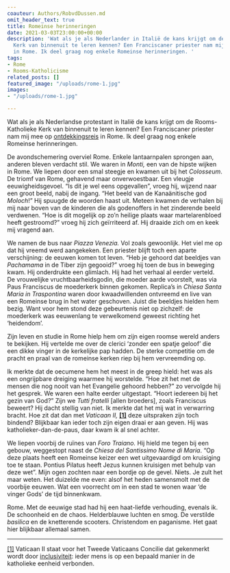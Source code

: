 ```yaml
---
coauteur: Authors/RobvdDussen.md
omit_header_text: true
title: Romeinse herinneringen
date: 2021-03-03T23:00:00+00:00
description: 'Wat als je als Nederlander in Italië de kans krijgt om de Rooms-Katholieke
  Kerk van binnenuit te leren kennen? Een Franciscaner priester nam mij mee op ontdekkingsreis
  in Rome. Ik deel graag nog enkele Romeinse herinneringen. '
tags:
- Rome
- Rooms-Katholicisme
related_posts: []
featured_image: "/uploads/rome-1.jpg"
images:
- "/uploads/rome-1.jpg"

---
```

Wat als je als Nederlandse protestant in Italië de kans krijgt om de Rooms-Katholieke Kerk van binnenuit te leren kennen? Een Franciscaner priester nam mij mee op [ontdekkingsreis](https://www.robvanderdussen.com/nl/post/mijn-reis-door-een-onbekende-wereld/ "Mijn reis door een onbekende wereld") in Rome. Ik deel graag nog enkele Romeinse herinneringen.

De avondschemering overviel Rome. Enkele lantaarnpalen sprongen aan, anderen bleven verdacht stil. We waren in _Monti,_ een van de hipste wijken in Rome. We liepen door een smal steegje en kwamen uit bij het _Colosseum_. De triomf van Rome, gehavend maar onverwoestbaar. Een vleugje eeuwigheidsgevoel. “Is dit je wel eens opgevallen”, vroeg hij, wijzend naar een groot beeld, nabij de ingang. “Het beeld van de Kanaänitische god _Moloch_!” Hij spuugde de woorden haast uit. Meteen kwamen de verhalen bij mij naar boven van de kinderen die als godenoffers in het zinderende beeld verdwenen. “Hoe is dit mogelijk op zo’n heilige plaats waar martelarenbloed heeft gestroomd?” vroeg hij zich geïrriteerd af. Hij draaide zich om en keek mij vragend aan.

We namen de bus naar _Piazza Venezia._ Vol zoals gewoonlijk. Het viel me op dat hij vreemd werd aangekeken. Een priester blijft toch een aparte verschijning: de eeuwen komen tot leven. “Heb je gehoord dat beeldjes van _Pachamama_ in de Tiber zijn gegooid?” vroeg hij toen de bus in beweging kwam. Hij onderdrukte een glimlach. Hij had het verhaal al eerder verteld. De vrouwelijke vruchtbaarheidsgodin, die moeder aarde voorstelt, was via Paus Franciscus de moederkerk binnen gekomen. Replica’s in _Chiesa_ _Santa Maria in Traspontina_ waren door kwaadwillenden ontvreemd en live van een Romeinse brug in het water geschoven. Juist die beeldjes hielden hem bezig. Want voor hem stond deze gebeurtenis niet op zichzelf: de moederkerk was eeuwenlang te verwelkomend geweest richting het ‘heidendom’.

Zijn leven en studie in Rome hielp hem om zijn eigen roomse wereld anders te bekijken. Hij vertelde me over de clerici ‘zonder een spatje geloof’ die een dikke vinger in de kerkelijke pap hadden. De sterke competitie om de pracht en praal van de romeinse kerken riep bij hem vervreemding op.

Ik merkte dat de oecumene hem het meest in de greep hield: het was als een ongrijpbare dreiging waarmee hij worstelde. “Hoe zit het met de mensen die nog nooit van het Evangelie gehoord hebben?” zo vervolgde hij het gesprek. We waren een halte eerder uitgestapt. “Hoort iedereen bij het gezin van God?” Zijn we _Tutti fratelli_ \[allen broeders\], zoals Franciscus beweert? Hij dacht stellig van niet. Ik merkte dat het mij wat in verwarring bracht. Hoe zit dat dan met _Vaticaan II,_ [**\[1\]**](#_ftn1) deze uitspraken zijn toch bindend? Blijkbaar kan ieder toch zijn eigen draai er aan geven. Hij was katholieker-dan-de-paus, daar kwam ik al snel achter.

We liepen voorbij de ruïnes van _Foro Traiano._ Hij hield me tegen bij een gebouw, weggestopt naast de _Chiesa del Santissimo Nome di Maria_. “Op deze plaats heeft een Romeinse keizer een wet uitgevaardigd om kruisiging toe te staan. Pontius Pilatus heeft Jezus kunnen kruisigen met behulp van deze wet”. Mijn ogen zochten naar een bordje op de gevel. Niets. Je zult het maar weten. Het duizelde me even: alsof het heden samensmolt met de voorbije eeuwen. Wat een voorrecht om in een stad te wonen waar ‘de vinger Gods’ de tijd binnenkwam.

Rome. Met de eeuwige stad had hij een haat-liefde verhouding, evenals ik. De schoonheid en de chaos. Helderblauwe luchten en smog. De verstilde _basilica_ en de knetterende scooters. Christendom en paganisme. Het gaat hier blijkbaar allemaal samen.

***

[\[1\]](#_ftnref1) Vaticaan II staat voor het Tweede Vaticaans Concilie dat gekenmerkt wordt door [inclusiviteit](https://www.robvanderdussen.com/nl/post/flirten-met-rome/ "Flirten met Rome"): ieder mens is op een bepaald manier in de katholieke eenheid verbonden.